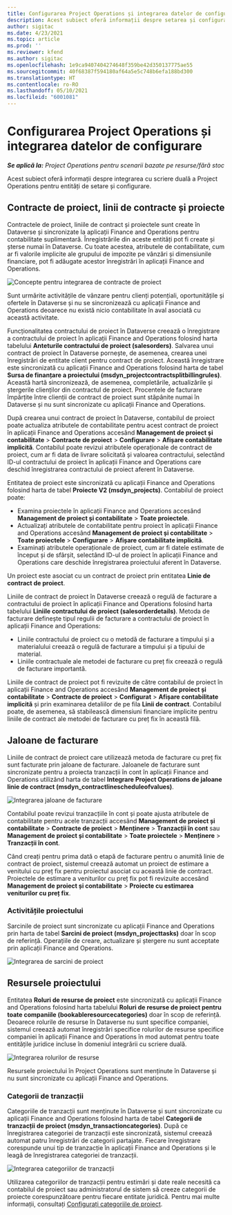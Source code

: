 ```yaml
---
title: Configurarea Project Operations și integrarea datelor de configurare
description: Acest subiect oferă informații despre setarea și configurarea de hărți cu scriere duală în Project Operations.
author: sigitac
ms.date: 4/23/2021
ms.topic: article
ms.prod: ''
ms.reviewer: kfend
ms.author: sigitac
ms.openlocfilehash: 1e9ca9407404274648f359be42d350137775ae55
ms.sourcegitcommit: 40f68387f594180af64a5e5c748b6efa188bd300
ms.translationtype: HT
ms.contentlocale: ro-RO
ms.lasthandoff: 05/10/2021
ms.locfileid: "6001081"
---
```

# <a name="project-operations-setup-and-configuration-data-integration"></a>Configurarea Project Operations și integrarea datelor de configurare

_**Se aplică la:** Project Operations pentru scenarii bazate pe resurse/fără stoc_

Acest subiect oferă informații despre integrarea cu scriere duală a Project Operations pentru entități de setare și configurare.

## <a name="project-contracts-contract-lines-and-projects"></a>Contracte de proiect, linii de contracte și proiecte

Contractele de proiect, liniile de contract și proiectele sunt create în Dataverse și sincronizate la aplicații Finance and Operations pentru contabilitate suplimentară. Înregistrările din aceste entități pot fi create și șterse numai în Dataverse. Cu toate acestea, atributele de contabilitate, cum ar fi valorile implicite ale grupului de impozite pe vânzări și dimensiunile financiare, pot fi adăugate acestor înregistrări în aplicații Finance and Operations.

  ![Concepte pentru integrarea de contracte de proiect](./media/1ProjectContract.jpg)

Sunt urmărite activitățile de vânzare pentru clienți potențiali, oportunitățile și ofertele în Dataverse și nu se sincronizează cu aplicații Finance and Operations deoarece nu există nicio contabilitate în aval asociată cu această activitate.

Funcționalitatea contractului de proiect în Dataverse creează o înregistrare a contractului de proiect în aplicații Finance and Operations folosind harta tabelului **Anteturile contractului de proiect (salesorders)**. Salvarea unui contract de proiect în Dataverse pornește, de asemenea, crearea unei înregistrări de entitate client pentru contract de proiect. Această înregistrare este sincronizată cu aplicații Finance and Operations folosind harta de tabel **Sursa de finanțare a proiectului (msdyn\_projectcontractsplitbillingrules)**. Această hartă sincronizează, de asemenea, completările, actualizările și ștergerile clienților din contractul de proiect. Procentele de facturare împărțite între clienții de contract de proiect sunt stăpânite numai în Dataverse și nu sunt sincronizate cu aplicații Finance and Operations.

După crearea unui contract de proiect în Dataverse, contabilul de proiect poate actualiza atributele de contabilitate pentru acest contract de proiect în aplicații Finance and Operations accesând **Management de proiect și contabilitate** > **Contracte de proiect** > **Configurare** > **Afișare contabilitate implicită**. Contabilul poate revizui atributele operaționale de contract de proiect, cum ar fi data de livrare solicitată și valoarea contractului, selectând ID-ul contractului de proiect în aplicații Finance and Operations care deschid înregistrarea contractului de proiect aferent în Dataverse.

Entitatea de proiect este sincronizată cu aplicații Finance and Operations folosind harta de tabel **Proiecte V2 (msdyn\_projects)**. Contabilul de proiect poate:

  - Examina proiectele în aplicații Finance and Operations accesând **Management de proiect și contabilitate** > **Toate proiectele**. 
  - Actualizați atributele de contabilitate pentru proiect în aplicații Finance and Operations accesând **Management de proiect și contabilitate** > **Toate proiectele** > **Configurare** > **Afișare contabilitate implicită**.  
  - Examinați atributele operaționale de proiect, cum ar fi datele estimate de început și de sfârșit, selectând ID-ul de proiect în aplicații Finance and Operations care deschide înregistrarea proiectului aferent în Dataverse.

Un proiect este asociat cu un contract de proiect prin entitatea **Linie de contract de proiect**.

Liniile de contract de proiect în Dataverse creează o regulă de facturare a contractului de proiect în aplicații Finance and Operations folosind harta tabelului **Liniile contractului de proiect (salesorderdetails)**. Metoda de facturare definește tipul regulii de facturare a contractului de proiect în aplicații Finance and Operations:

  - Liniile contractului de proiect cu o metodă de facturare a timpului și a materialului creează o regulă de facturare a timpului și a tipului de material.
  - Liniile contractuale ale metodei de facturare cu preț fix creează o regulă de facturare importantă.

Liniile de contract de proiect pot fi revizuite de către contabilul de proiect în aplicații Finance and Operations accesând **Management de proiect și contabilitate** > **Contracte de proiect** > **Configurat** > **Afișare contabilitate implicită** și prin examinarea detaliilor de pe fila **Linii de contract**. Contabilul poate, de asemenea, să stabilească dimensiuni financiare implicite pentru liniile de contract ale metodei de facturare cu preț fix în această filă.

## <a name="billing-milestones"></a>Jaloane de facturare

Liniile de contract de proiect care utilizează metoda de facturare cu preț fix sunt facturate prin jaloane de facturare. Jaloanele de facturare sunt sincronizate pentru a proiecta tranzacții în cont în aplicații Finance and Operations utilizând harta de tabel **Integrare Project Operations de jaloane linie de contract (msdyn\_contractlinescheduleofvalues)**.

  ![Integrarea jaloane de facturare](./media/2Milestones.jpg)

Contabilul poate revizui tranzacțiile în cont și poate ajusta atributele de contabilitate pentru acele tranzacții accesând **Management de proiect și contabilitate** > **Contracte de proiect** > **Menținere** > **Tranzacții în cont** sau **Management de proiect și contabilitate** > **Toate proiectele** > **Menținere** > **Tranzacții în cont**.

Când creați pentru prima dată o etapă de facturare pentru o anumită linie de contract de proiect, sistemul creează automat un proiect de estimare a venitului cu preț fix pentru proiectul asociat cu această linie de contract. Proiectele de estimare a veniturilor cu preț fix pot fi revizuite accesând **Management de proiect și contabilitate** > **Proiecte cu estimarea veniturilor cu preț fix**.

### <a name="project-tasks"></a>Activitățile proiectului

Sarcinile de proiect sunt sincronizate cu aplicații Finance and Operations prin harta de tabel **Sarcini de proiect (msdyn\_projecttasks)** doar în scop de referință. Operațiile de creare, actualizare și ștergere nu sunt acceptate prin aplicații Finance and Operations.

  ![Integrarea de sarcini de proiect](./media/3Tasks.jpg)

## <a name="project-resources"></a>Resursele proiectului

Entitatea **Roluri de resurse de proiect** este sincronizată cu aplicații Finance and Operations folosind harta tabelului **Roluri de resurse de proiect pentru toate companiile (bookableresourcecategories)** doar în scop de referință. Deoarece rolurile de resurse în Dataverse nu sunt specifice companiei, sistemul creează automat înregistrări specifice rolurilor de resurse specifice companiei în aplicații Finance and Operations în mod automat pentru toate entitățile juridice incluse în domeniul integrării cu scriere duală.

![Integrarea rolurilor de resurse](./media/5Resources.jpg)

Resursele proiectului în Project Operations sunt menținute în Dataverse și nu sunt sincronizate cu aplicații Finance and Operations.

### <a name="transaction-categories"></a>Categorii de tranzacții

Categoriile de tranzacții sunt menținute în Dataverse și sunt sincronizate cu aplicații Finance and Operations folosind harta de tabel **Categorii de tranzacții de proiect (msdyn\_transactioncategories)**. După ce înregistrarea categoriei de tranzacții este sincronizată, sistemul creează automat patru înregistrări de categorii partajate. Fiecare înregistrare corespunde unui tip de tranzacție în aplicații Finance and Operations și le leagă de înregistrarea categoriei de tranzacții.

![Integrarea categoriilor de tranzacții](./media/4TransactionCategories.jpg)

Utilizarea categoriilor de tranzacții pentru estimări și date reale necesită ca contabilul de proiect sau administratorul de sistem să creeze categorii de proiecte corespunzătoare pentru fiecare entitate juridică. Pentru mai multe informații, consultați [Configurați categoriile de proiect](../project-accounting/configure-project-categories.md).
